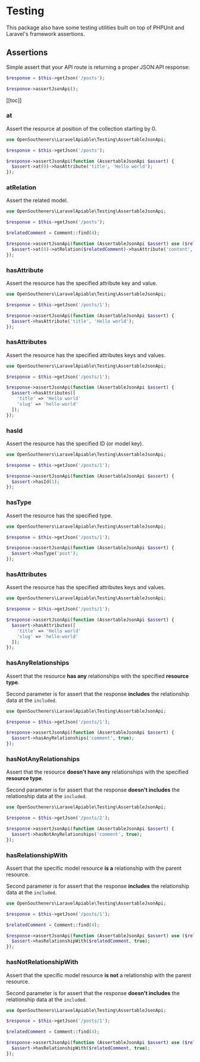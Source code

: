 # Testing

This package also have some testing utilities built on top of PHPUnit and Laravel's framework assertions.

## Assertions

Simple assert that your API route is returning a proper JSON:API response:

```php
$response = $this->getJson('/posts');

$response->assertJsonApi();
```

[[toc]]

### at

Assert the resource at position of the collection starting by 0.

```php
use OpenSoutheners\LaravelApiable\Testing\AssertableJsonApi;

$response = $this->getJson('/posts');

$response->assertJsonApi(function (AssertableJsonApi $assert) {
  $assert->at(0)->hasAttribute('title', 'Hello world');
});
```

### atRelation

Assert the related model.

```php
use OpenSoutheners\LaravelApiable\Testing\AssertableJsonApi;

$response = $this->getJson('/posts');

$relatedComment = Comment::find(4);

$response->assertJsonApi(function (AssertableJsonApi $assert) use ($relatedComment) {
  $assert->at(0)->atRelation($relatedComment)->hasAttribute('content', 'Foo bar');
});
```

### hasAttribute

Assert the resource has the specified attribute key and value.

```php
use OpenSoutheners\LaravelApiable\Testing\AssertableJsonApi;

$response = $this->getJson('/posts/1');

$response->assertJsonApi(function (AssertableJsonApi $assert) {
  $assert->hasAttribute('title', 'Hello world');
});
```

### hasAttributes

Assert the resource has the specified attributes keys and values.

```php
use OpenSoutheners\LaravelApiable\Testing\AssertableJsonApi;

$response = $this->getJson('/posts/1');

$response->assertJsonApi(function (AssertableJsonApi $assert) {
  $assert->hasAttributes([
    'title' => 'Hello world'
    'slug' => 'hello-world'
  ]);
});
```

### hasId

Assert the resource has the specified ID (or model key).

```php
use OpenSoutheners\LaravelApiable\Testing\AssertableJsonApi;

$response = $this->getJson('/posts/1');

$response->assertJsonApi(function (AssertableJsonApi $assert) {
  $assert->hasId(1);
});
```

### hasType

Assert the resource has the specified type.

```php
use OpenSoutheners\LaravelApiable\Testing\AssertableJsonApi;

$response = $this->getJson('/posts/1');

$response->assertJsonApi(function (AssertableJsonApi $assert) {
  $assert->hasType('post');
});
```

### hasAttributes

Assert the resource has the specified attributes keys and values.

```php
use OpenSoutheners\LaravelApiable\Testing\AssertableJsonApi;

$response = $this->getJson('/posts/1');

$response->assertJsonApi(function (AssertableJsonApi $assert) {
  $assert->hasAttributes([
    'title' => 'Hello world'
    'slug' => 'hello-world'
  ]);
});
```

### hasAnyRelationships

Assert that the resource **has any** relationships with the specified **resource type**.

Second parameter is for assert that the response **includes** the relationship data at the `included`.

```php
use OpenSoutheners\LaravelApiable\Testing\AssertableJsonApi;

$response = $this->getJson('/posts/1');

$response->assertJsonApi(function (AssertableJsonApi $assert) {
  $assert->hasAnyRelationships('comment', true);
});
```

### hasNotAnyRelationships

Assert that the resource **doesn't have any** relationships with the specified **resource type**.

Second parameter is for assert that the response **doesn't includes** the relationship data at the `included`.

```php
use OpenSoutheners\LaravelApiable\Testing\AssertableJsonApi;

$response = $this->getJson('/posts/2');

$response->assertJsonApi(function (AssertableJsonApi $assert) {
  $assert->hasNotAnyRelationships('comment', true);
});
```

### hasRelationshipWith

Assert that the specific model resource **is a** relationship with the parent resource.

Second parameter is for assert that the response **includes** the relationship data at the `included`.

```php
use OpenSoutheners\LaravelApiable\Testing\AssertableJsonApi;

$response = $this->getJson('/posts/1');

$relatedComment = Comment::find(4);

$response->assertJsonApi(function (AssertableJsonApi $assert) use ($relatedComment) {
  $assert->hasRelationshipWith($relatedComment, true);
});
```

### hasNotRelationshipWith

Assert that the specific model resource **is not** a relationship with the parent resource.

Second parameter is for assert that the response **doesn't includes** the relationship data at the `included`.

```php
use OpenSoutheners\LaravelApiable\Testing\AssertableJsonApi;

$response = $this->getJson('/posts/1');

$relatedComment = Comment::find(4);

$response->assertJsonApi(function (AssertableJsonApi $assert) use ($relatedComment) {
  $assert->hasRelationshipWith($relatedComment, true);
});
```
